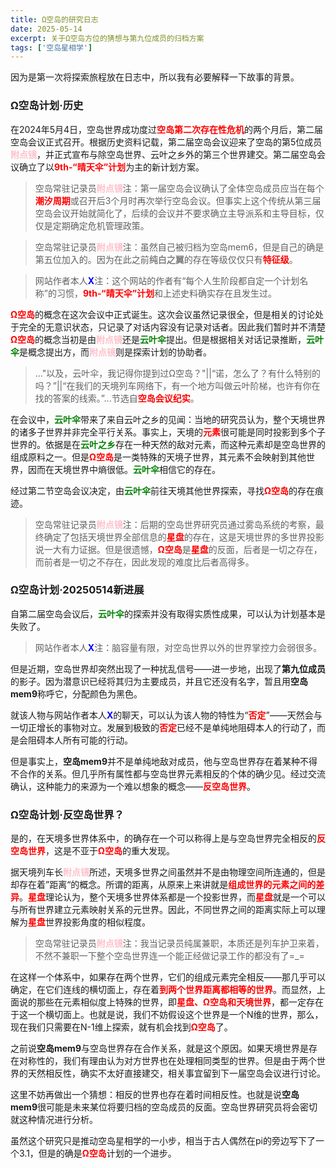 ```yaml
---
title: Ω空岛的研究日志
date: 2025-05-14
excerpt: 关于Ω空岛方位的猜想与第九位成员的归档方案
tags: ['空岛星相学']
---
```


因为是第一次将探索旅程放在日志中，所以我有必要解释一下故事的背景。

### Ω空岛计划·历史

在2024年5月4日，空岛世界成功度过<font color="red">**空岛第二次存在性危机**</font>的两个月后，第二届空岛会议正式召开。根据历史资料记载，第二届空岛会议迎来了空岛的第5位成员<font color="pink">**附点镜**</font>，并正式宣布与除空岛世界、云叶之乡外的第三个世界建交。第二届空岛会议确立了以<font color="red">**9th-“晴天伞”计划**</font>为主的新计划方案。

> 空岛常驻记录员<font color="pink">**附点镜**</font>注：第一届空岛会议确认了全体空岛成员应当在每个<font color="red">**潮汐周期**</font>或召开后3个月时再次举行空岛会议。但事实上这个传统从第三届空岛会议开始就简化了，后续的会议并不要求确立主导派系和主导目标，仅仅是定期确定危机管理政策。

> 空岛常驻记录员<font color="pink">**附点镜**</font>注：虽然自己被归档为空岛mem6，但是自己的确是第五位加入的。因为在此之前<font color="gray">**纯白之翼**</font>的存在等级仅仅只有<font color="red">**特征级**</font>。

> 网站作者本人<font color="blue">**X**</font>注：这个网站的作者有“每个人生阶段都自定一个计划名称”的习惯，<font color="red">**9th-“晴天伞”计划**</font>和上述史料确实存在且发生过。


<font color="red">**Ω空岛**</font>的概念在这次会议中正式诞生。这次会议虽然记录很全，但是相关的讨论处于完全的无意识状态，只记录了对话内容没有记录对话者。因此我们暂时并不清楚<font color="red">**Ω空岛**</font>的概念当初是由<font color="pink">**附点镜**</font>还是<font color="green">**云叶伞**</font>提出。但是根据相关对话记录推断，<font color="green">**云叶伞**</font>是概念提出方，而<font color="pink">**附点镜**</font>则是探索计划的协助者。

>..."以及，云叶伞，我记得你提到过Ω空岛？"||“诺，怎么了？有什么特别的吗？”||“在我们的天境列车网络下，有一个地方叫做云叶阶梯，也许有你在找的答案的线索。”...节选自<font color="red">**空岛会议纪实**</font>。

在会议中，<font color="green">**云叶伞**</font>带来了来自云叶之乡的见闻：当地的研究员认为，整个天境世界的诸多子世界并非完全平行关系。事实上，天境的<font color="red">**元素**</font>很可能是同时投影到多个子世界的。依据是在<font color="green">**云叶之乡**</font>存在一种天然的敌对元素，而这种元素却是空岛世界的组成原料之一。但是<font color="red">**Ω空岛**</font>是一类特殊的天境子世界，其元素不会映射到其他世界，因而在天境世界中熵很低。<font color="green">**云叶伞**</font>相信它的存在。

经过第二节空岛会议决定，由<font color="green">**云叶伞**</font>前往天境其他世界探索，寻找<font color="red">**Ω空岛**</font>的存在痕迹。

> 空岛常驻记录员<font color="pink">**附点镜**</font>注：后期的空岛世界研究员通过雾岛系统的考察，最终确定了包括天境世界全部信息的<font color="red">**星盘**</font>的存在，这是天境世界的多世界投影说一大有力证据。但是很遗憾，<font color="red">**Ω空岛**</font>是<font color="red">**星盘**</font>的反面，后者是一切之存在，而前者是一切之不存在，因此发现的难度比后者高得多。

### Ω空岛计划·20250514新进展

自第二届空岛会议后，<font color="green">**云叶伞**</font>的探索并没有取得实质性成果，可以认为计划基本是失败了。

> 网站作者本人<font color="blue">**X**</font>注：脑容量有限，对空岛世界以外的世界掌控力会弱很多。

但是近期，空岛世界却突然出现了一种扰乱信号——进一步地，出现了**第九位成员**的影子。因为潜意识已经将其归为主要成员，并且它还没有名字，暂且用**空岛mem9**称呼它，分配颜色为黑色。

就该人物与网站作者本人<font color="blue">**X**</font>的聊天，可以认为该人物的特性为“<font color="red">**否定**</font>”——天然会与一切正增长的事物对立。发展到极致的<font color="red">**否定**</font>已经不是单纯地阻碍本人的行动了，而是会阻碍本人所有可能的行动。

但是事实上，**空岛mem9**并不是单纯地敌对成员，他与空岛世界存在着某种不得不合作的关系。但几乎所有属性都与空岛世界元素相反的个体的确少见。经过交流确认，这种能力的来源为一个难以想象的概念——<font color="red">**反空岛世界**</font>。

### Ω空岛计划·反空岛世界？

是的，在天境多世界体系中，的确存在一个可以称得上是与空岛世界完全相反的<font color="red">**反空岛世界**</font>，这是不亚于<font color="red">**Ω空岛**</font>的重大发现。

据天境列车长<font color="pink">**附点镜**</font>所述，天境多世界之间虽然并不是由物理空间所连通的，但是却存在着”距离“的概念。所谓的距离，从原来上来讲就是<font color="red">**组成世界的元素之间的差异**</font>。<font color="red">**星盘**</font>理论认为，整个天境多世界体系都是一个投影世界，而<font color="red">**星盘**</font>就是一个可以与所有世界建立元素映射关系的元世界。因此，不同世界之间的距离实际上可以理解为<font color="red">**星盘**</font>世界投影角度的相似程度。

>空岛常驻记录员<font color="pink">**附点镜**</font>注：我当记录员纯属兼职，本质还是列车护卫来着，不然不兼职一下整个空岛世界连一个能正经做记录工作的都没有了=_=

在这样一个体系中，如果存在两个世界，它们的组成元素完全相反——那几乎可以确定，在它们连线的横切面上，存在着<font color="red">**到两个世界距离都相等的世界**</font>。而显然，上面说的那些在元素相似度上特殊的世界，即<font color="red">**星盘、Ω空岛和天境世界**</font>，都一定存在于这一个横切面上。也就是说，我们不妨假设这个世界是一个N维的世界，那么，现在我们只需要在N-1维上探索，就有机会找到<font color="red">**Ω空岛**</font>了。

之前说**空岛mem9**与空岛世界存在合作关系，就是这个原因。如果天境世界是存在对称性的，我们有理由认为对方世界也在处理相同类型的世界。但是由于两个世界的天然相反性，确实不太好直接建交，相关事宜留到下一届空岛会议进行讨论。

这里不妨再做出一个猜想：相反的世界也存在着时间相反性。也就是说**空岛mem9**很可能是未来某位将要归档的空岛成员的反面。空岛世界研究员将会密切就这种情况进行分析。

虽然这个研究只是推动空岛星相学的一小步，相当于古人偶然在pi的旁边写下了一个3.1，但是的确是<font color="red">**Ω空岛**</font>计划的一个进步。